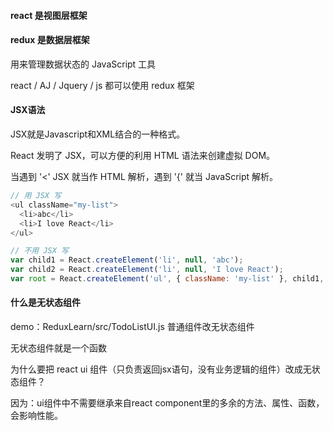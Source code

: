 #### react 是视图层框架


#### redux 是数据层框架

用来管理数据状态的 JavaScript 工具

react / AJ / Jquery / js 
都可以使用 redux 框架



#### JSX语法

JSX就是Javascript和XML结合的一种格式。

React 发明了 JSX，可以方便的利用 HTML 语法来创建虚拟 DOM。

当遇到 '<' JSX 就当作 HTML 解析，遇到 '{' 就当 JavaScript 解析。
```js
// 用 JSX 写
<ul className="my-list">
  <li>abc</li>
  <li>I love React</li>
</ul>

// 不用 JSX 写
var child1 = React.createElement('li', null, 'abc');
var child2 = React.createElement('li', null, 'I love React');
var root = React.createElement('ul', { className: 'my-list' }, child1, child2);
```



#### 什么是无状态组件

demo：ReduxLearn/src/TodoListUI.js 普通组件改无状态组件

无状态组件就是一个函数

为什么要把 react ui 组件（只负责返回jsx语句，没有业务逻辑的组件）改成无状态组件？

因为：ui组件中不需要继承来自react component里的多余的方法、属性、函数，会影响性能。
